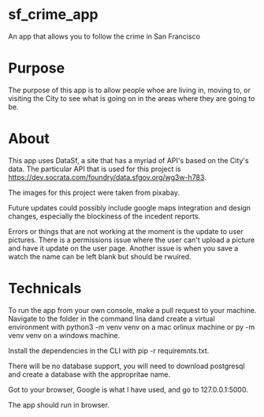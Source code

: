# sf_crime_app


An app that allows you to follow the crime in San Francisco

<h1> Purpose </h1>

The purpose of this app is to allow people whoe are living in, moving to, or visiting the City to see what is going on in the areas where they are going to be.

<h1> About </h1>

This app uses DataSf, a site that has a myriad of API's based on the City's data. The particular API that is used for this project is https://dev.socrata.com/foundry/data.sfgov.org/wg3w-h783. 

The images for this project were taken from pixabay.

Future updates could possibly include google maps integration and design changes, especially the blockiness of the incedent reports.

Errors or things that are not working at the moment is the update to user pictures. There is a permissions issue where the user can't upload a picture and have it update on the user page. Another issue is when you save a watch the name can be left blank but should be rwuired. 

<h1> Technicals </h1>

To run the app from your own console, make a pull request to your machine. Navigate to the folder in the command lina dand create a virtual environment with python3 -m venv venv on a mac orlinux machine or py -m venv venv on a windows machine.

Install the dependencies in the CLI with pip -r requiremnts.txt.

There will be no database support, you will need to download postgresql and create a database with the appropritae name.

Got to your browser, Google is what I have used, and go to 127.0.0.1:5000.


The app should run in browser.







